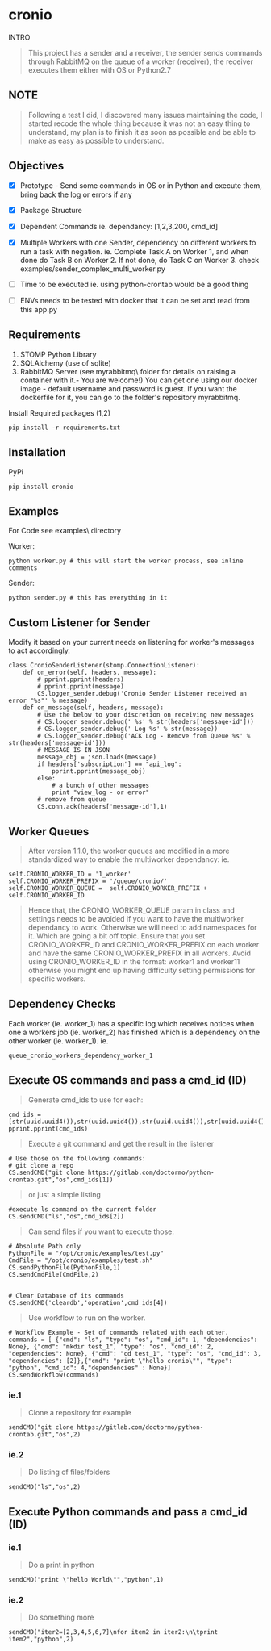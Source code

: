 # cronio

INTRO

>This project has a sender and a receiver, the sender sends commands through RabbitMQ on the queue of a worker (receiver), the receiver executes them either with OS or Python2.7

## NOTE

>Following a test I did, I discovered many issues maintaining the code, I started recode the whole thing because it was not an easy thing to understand, my plan is to finish it as soon as possible and be able to make as easy as possible to understand.

## Objectives

- [x] Prototype - Send some commands in OS or in Python and execute them, bring back the log or errors if any
- [x] Package Structure
- [x] Dependent Commands ie. dependancy: [1,2,3,200, cmd_id]
- [x] Multiple Workers with one Sender, dependency on different workers to run a task with negation. 
ie. Complete Task A on Worker 1, and when done do Task B on Worker 2. If not done, do Task C on Worker 3.
check examples/sender_complex_multi_worker.py
- [ ] Time to be executed ie. using python-crontab would be a good thing
- [ ] ENVs needs to be tested with docker that it can be set and read from this app.py


## Requirements

1. STOMP Python Library 
2. SQLAlchemy (use of sqlite)
3. RabbitMQ Server (see myrabbitmq\ folder for details on raising a container with it.- You are welcome!)
	You can get one using our docker image - default username and password is guest.
	If you want the dockerfile for it, you can go to the folder's repository myrabbitmq.

Install Required packages (1,2)

	pip install -r requirements.txt 


## Installation 

PyPi

	pip install cronio



## Examples

For Code see examples\ directory
	
Worker:

	python worker.py # this will start the worker process, see inline comments


Sender:

	python sender.py # this has everything in it
	

## Custom Listener for Sender

Modify it based on your current needs on listening for worker's messages to act accordingly.

	class CronioSenderListener(stomp.ConnectionListener):
		def on_error(self, headers, message):
			# pprint.pprint(headers)
			# pprint.pprint(message)
			CS.logger_sender.debug('Cronio Sender Listener received an error "%s"' % message)
		def on_message(self, headers, message):
			# Use the below to your discretion on receiving new messages
			# CS.logger_sender.debug(' %s' % str(headers['message-id']))
			# CS.logger_sender.debug(' Log %s' % str(message))
			# CS.logger_sender.debug('ACK Log - Remove from Queue %s' % str(headers['message-id']))
			# MESSAGE IS IN JSON
			message_obj = json.loads(message)
			if headers['subscription'] == "api_log":
				pprint.pprint(message_obj)
			else:
				# a bunch of other messages
				print "view_log - or error"
			# remove from queue
			CS.conn.ack(headers['message-id'],1)


## Worker Queues
> After version 1.1.0, the worker queues are modified in a more standardized way to enable the multiworker dependancy:
ie.

	self.CRONIO_WORKER_ID = '1_worker'
	self.CRONIO_WORKER_PREFIX = '/queue/cronio/'
	self.CRONIO_WORKER_QUEUE =  self.CRONIO_WORKER_PREFIX + self.CRONIO_WORKER_ID
	
> Hence that, the CRONIO_WORKER_QUEUE param in class and settings needs to be avoided if you want to have the multiworker dependancy to work. Otherwise we will need to add namespaces for it. Which are going a bit off topic.
> Ensure that you set CRONIO_WORKER_ID and CRONIO_WORKER_PREFIX on each worker and have the same CRONIO_WORKER_PREFIX in all workers. Avoid using CRONIO_WORKER_ID in the format: worker1 and worker11 otherwise you might end up having difficulty setting permissions for specific workers.


## Dependency Checks

Each worker (ie. worker_1) has a specific log which receives notices when one a workers job (ie. worker_2) has finished which is a dependency on the other worker (ie. worker_1). 
ie.

	queue_cronio_workers_dependency_worker_1


	

## Execute OS commands and pass a cmd_id (ID)

>Generate cmd_ids to use for each:

	cmd_ids = [str(uuid.uuid4()),str(uuid.uuid4()),str(uuid.uuid4()),str(uuid.uuid4()),str(uuid.uuid4()),str(uuid.uuid4())]
	pprint.pprint(cmd_ids)


>Execute a git command and get the result in the listener

	# Use those on the following commands:
	# git clone a repo
	CS.sendCMD("git clone https://gitlab.com/doctormo/python-crontab.git","os",cmd_ids[1])

>or just a simple listing

	#execute ls command on the current folder
	CS.sendCMD("ls","os",cmd_ids[2])
	

>Can send files if you want to execute those:

	# Absolute Path only
	PythonFile = "/opt/cronio/examples/test.py"
	CmdFile = "/opt/cronio/examples/test.sh"
	CS.sendPythonFile(PythonFile,1)
	CS.sendCmdFile(CmdFile,2)


	# Clear Database of its commands
	CS.sendCMD('cleardb','operation',cmd_ids[4])


>Use workflow to run on the worker.

	# Workflow Example - Set of commands related with each other.
	commands = [ {"cmd": "ls", "type": "os", "cmd_id": 1, "dependencies": None}, {"cmd": "mkdir test_1", "type": "os", "cmd_id": 2, "dependencies": None}, {"cmd": "cd test_1", "type": "os", "cmd_id": 3, "dependencies": [2]},{"cmd": "print \"hello cronio\"", "type": "python", "cmd_id": 4,"dependencies" : None}]
	CS.sendWorkflow(commands)



### ie.1
>Clone a repository for example

	sendCMD("git clone https://gitlab.com/doctormo/python-crontab.git","os",2)

### ie.2
>Do listing of files/folders 

	sendCMD("ls","os",2)

## Execute Python commands and pass a cmd_id (ID)

### ie.1
>Do a print in python

	sendCMD("print \"hello World\"","python",1)


### ie.2
>Do something more

	sendCMD("iter2=[2,3,4,5,6,7]\nfor item2 in iter2:\n\tprint item2","python",2)
